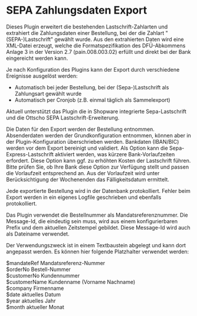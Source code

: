 SEPA Zahlungsdaten Export
=========================

Dieses Plugin erweitert die bestehenden Lastschrift-Zahlarten und extrahiert die Zahlungsdaten einer Bestellung, bei der die Zahlart "(SEPA-)Lastschrift" gewählt wurde. Aus den extrahierten Daten wird eine XML-Datei erzeugt, welche die Formatspezifikation des DFÜ-Abkommens Anlage 3 in der Version 2.7 (pain.008.003.02) erfüllt und direkt bei der Bank eingereicht werden kann.

Je nach Konfiguration des Plugins kann der Export durch verschiedene Ereignisse ausgelöst werden:

- Automatisch bei jeder Bestellung, bei der (Sepa-)Lastschrift als Zahlungsart gewählt wurde<br>
- Automatisch per Cronjob (z.B. einmal täglich als Sammelexport)

Aktuell unterstützt das Plugin die in Shopware integrierte Sepa-Lastschrift und die Ottscho SEPA Lastschrift-Erweiterung.

Die Daten für den Export werden der Bestellung entnommen. Absenderdaten werden der Grundkonfiguration entnommen, können aber in der Plugin-Konfiguration überschrieben werden. Bankdaten (IBAN/BIC) werden vor dem Export bereinigt und validiert. Als Option kann die Sepa-Express-Lastschrift aktiviert werden, was kürzere Bank-Vorlaufzeiten erfordert. Diese Option kann ggf. zu erhöhten Kosten der Lastschrift führen. Bitte prüfen Sie, ob Ihre Bank diese Option zur Verfügung stellt und passen die Vorlaufzeit entsprechend an. Aus der Vorlaufzeit wird unter Berücksichtigung der Wochenenden das Fälligkeitsdatum ermittelt.

Jede exportierte Bestellung wird in der Datenbank protokolliert. Fehler beim Export werden in ein eigenes Logfile geschrieben und ebenfalls protokolliert.

Das Plugin verwendet die Bestellnummer als Mandatsreferenznummer. Die Message-Id, die eindeutig sein muss, wird aus einem konfigurierbaren Prefix und dem aktuellen Zeitstempel gebildet. Diese Message-Id wird auch als Dateiname verwendet.

Der Verwendungszweck ist in einem Textbaustein abgelegt und kann dort angepasst werden. Es können hier folgende Platzhalter verwendet werden: 

$mandateRef Mandatsreferenz-Nummer<br>
$orderNo Bestell-Nummer<br>
$customerNo Kundennummer<br>
$customerName Kundenname (Vorname Nachname)<br>
$company Firmenname<br>
$date aktuelles Datum<br>
$year aktuelles Jahr<br>
$month aktueller Monat<br>
